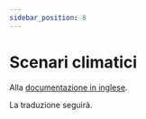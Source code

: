 ```yaml
---
sidebar_position: 8
---
```


# Scenari climatici

Alla [documentazione in inglese](https://opendatadocs.meteoswiss.ch/c-climate-data/c8-climate-scenarios).

La traduzione seguirà.
